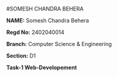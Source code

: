 #SOMESH CHANDRA BEHERA

**NAME:** Somesh Chandra Behera

**Regd No:** 2402040014

**Branch:** Computer Science & Engineering

**Section:** D1

**Task-1 Web-Developement**
